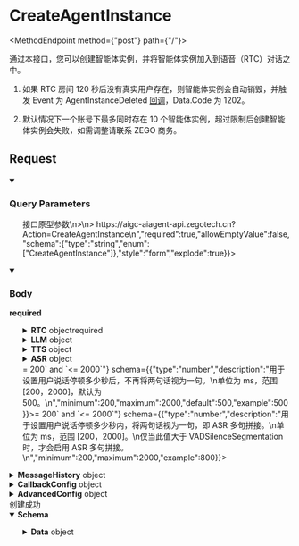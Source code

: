 <h1 className={"openapi__heading"}>CreateAgentInstance</h1>

<MethodEndpoint method={"post"} path={"/"}></MethodEndpoint>


通过本接口，您可以创建智能体实例，并将智能体实例加入到语音（RTC）对话之中。


<Warning title="注意">

1. 如果 RTC 房间 120 秒后没有真实用户存在，则智能体实例会自动销毁，并触发 Event 为 AgentInstanceDeleted [回调](/aiagent-server/callbacks/receiving-callback)，Data.Code 为 1202。

2. 默认情况下一个账号下最多同时存在 10 个智能体实例，超过限制后创建智能体实例会失败，如需调整请联系 ZEGO 商务。

</Warning>


## Request
<details style={{"marginBottom":"1rem"}} className={"openapi-markdown__details"} data-collapsed={false} open={true}><summary style={{}}><h3 className={"openapi-markdown__details-summary-header-params"}>Query Parameters</h3></summary><div><ul><ParamsItem className={"paramsItem"} param={{"name":"Action","in":"query","description":"> 接口原型参数\n>\n> https://aigc-aiagent-api.zegotech.cn?Action=CreateAgentInstance\n","required":true,"allowEmptyValue":false,"schema":{"type":"string","enum":["CreateAgentInstance"]},"style":"form","explode":true}}></ParamsItem><ParamsItem className={"paramsItem"} param={{"name":"AppId","in":"query","description":"AppId，ZEGO 分配的用户唯一凭证。","required":true,"schema":{"type":"integer","format":"uint32"}}}></ParamsItem><ParamsItem className={"paramsItem"} param={{"name":"SignatureNonce","in":"query","description":"随机字符串。","required":true,"schema":{"type":"string"}}}></ParamsItem><ParamsItem className={"paramsItem"} param={{"name":"Timestamp","in":"query","description":"Unix 时间戳，单位为秒。最多允许 10 分钟的误差。","required":true,"schema":{"type":"integer","format":"int64"}}}></ParamsItem><ParamsItem className={"paramsItem"} param={{"name":"Signature","in":"query","description":"签名，用于验证请求的合法性。","required":true,"schema":{"type":"string"}}}></ParamsItem><ParamsItem className={"paramsItem"} param={{"name":"SignatureVersion","in":"query","description":"签名版本号，默认值为 2.0。","required":true,"schema":{"type":"string","enum":["2.0"]}}}></ParamsItem></ul></div></details>
<MimeTabs className={"openapi-tabs__mime request"}><TabItem label={"application/json"} value={"application/json-schema"}><details style={{}} className={"openapi-markdown__details mime"} data-collapsed={false} open={true}><summary style={{}} className={"openapi-markdown__details-summary-mime"}><h3 className={"openapi-markdown__details-summary-header-body"}>Body</h3><strong className={"openapi-schema__required"}>required</strong></summary><ul className={"request-schema-first-body-node-container"}><SchemaItem collapsible={false} name={"AgentId"} required={true} schemaName={"string"} qualifierMessage={undefined} schema={{"type":"string","description":"已注册的智能体唯一标识符","example":"xiaozhi"}}></SchemaItem><SchemaItem collapsible={false} name={"UserId"} required={true} schemaName={"string"} qualifierMessage={"**Possible values:** `<= 32 characters`"} schema={{"type":"string","description":"用于登录 RTC 房间的真实用户 ID。 仅支持数字、英文字符、'-'、'_'。","example":"user_1","maxLength":32}}></SchemaItem><SchemaItem collapsible={true} className={"schemaItem"}><details style={{}} className={"openapi-markdown__details"}><summary style={{}}><span className={"openapi-schema__container"}><strong className={"openapi-schema__property"}>RTC</strong><span className={"openapi-schema__name"}> object</span><span className={"openapi-schema__divider"}></span><span className={"openapi-schema__required"}>required</span></span></summary><div className={"schema-description-container"}><div className={"schema-description"}><div>  <p>RTC 相关信息</p>  <br/>  <strong>📌 重要说明</strong>  <p>所有属性字符限制：仅支持数字、英文字符、'_'、'-'、'.'。</p></div></div><SchemaItem collapsible={false} name={"RoomId"} required={true} schemaName={"string"} qualifierMessage={"**Possible values:** `<= 128 characters`"} schema={{"type":"string","description":"RTC 房间 ID。","maxLength":128,"example":"room_1"}}></SchemaItem><SchemaItem collapsible={false} name={"AgentStreamId"} required={true} schemaName={"string"} qualifierMessage={"**Possible values:** `<= 128 characters`"} schema={{"type":"string","description":"智能体实例推流使用的流 ID。\n> **📌 重要说明**\n>\n> 请确保当前运行中的多个智能体实例（即便不在同一个 RTC 房间）使用不同的流 ID，否则会导致后创建的智能体实例推流失败。\n","maxLength":128,"example":"agent_stream_1"}}></SchemaItem><SchemaItem collapsible={false} name={"AgentUserId"} required={true} schemaName={"string"} qualifierMessage={"**Possible values:** `<= 32 characters`"} schema={{"type":"string","description":"智能体实例的用户 ID。\n> **📌 重要说明**\n>\n> 需确保同时在运行中的多个智能体实例（即便不在同一个 RTC 房间）使用不同的用户 ID，否则先创建的智能体实例会被踢出 RTC 房间。\n","maxLength":32,"example":"agent_user_1"}}></SchemaItem><SchemaItem collapsible={false} name={"UserStreamId"} required={true} schemaName={"string"} qualifierMessage={"**Possible values:** `<= 128 characters`"} schema={{"type":"string","description":"真实用户推流使用的流 ID。","maxLength":128,"example":"user_stream_1"}}></SchemaItem></div></details></SchemaItem><SchemaItem collapsible={true} className={"schemaItem"}><details style={{}} className={"openapi-markdown__details"}><summary style={{}}><span className={"openapi-schema__container"}><strong className={"openapi-schema__property"}>LLM</strong><span className={"openapi-schema__name"}> object</span></span></summary><div className={"schema-description-container"}><SchemaItem collapsible={false} name={"Url"} required={true} schemaName={"string"} qualifierMessage={undefined} schema={{"type":"string","description":"接收请求的端点（可以是你自己的服务，也可以是任何 LLM 服务提供商提供的服务），并且必须兼容 [OpenAI Chat Completions API](https://platform.openai.com/docs/api-reference/chat)。\n\n例如：https://api.openai.com/v1/chat/completions\n\n> **📌 重要说明**\n>\n> 如果 ApiKey 设置为 \"zego_test\"，则必须使用以下 Url 地址之一：\n> - MiniMax：https://api.minimax.chat/v1/text/chatcompletion_v2\n> - 火山引擎（豆包）：https://ark.cn-beijing.volces.com/api/v3/chat/completions\n> - 阿里云百炼（通义千问）：https://dashscope.aliyuncs.com/compatible-mode/v1/chat/completions\n> - 阶跃星辰：https://api.stepfun.com/v1/chat/completions\n","example":"https://ark.cn-beijing.volces.com/api/v3/chat/completions"}}></SchemaItem><SchemaItem collapsible={false} name={"ApiKey"} required={false} schemaName={"string"} qualifierMessage={undefined} schema={{"type":"string","description":"LLM 服务提供商用于认证的参数。默认为空，但在生产环境中必须提供。\n\n> **📌 重要说明**\n>\n> 在接入测试期间(AI Agent 服务开通 2 周内)，可以将该参数值设置为 \"zego_test\" 即可使用该服务。\n","example":"zego_test"}}></SchemaItem><SchemaItem collapsible={false} name={"Model"} required={true} schemaName={"string"} qualifierMessage={undefined} schema={{"type":"string","description":"LLM 模型。不同的 LLM 服务提供商支持不同的模型，请参考其官方文档选择合适的模型。\n\n> **📌 重要说明**\n>\n> 如果 ApiKey 设置为 \"zego_test\"，则必须使用以下模型之一：\n> - MiniMax：\n>   - *MiniMax-Text-01*\n> - 火山引擎（豆包）：\n>   - *doubao-1-5-pro-32k-250115*\n>   - *doubao-1-5-lite-32k-250115*\n> - 阿里云百炼（通义千问）：\n>   - *qwen-plus*\n> - 阶跃星辰：\n>   - *step-2-16k*\n","example":"doubao-1-5-lite-32k-250115"}}></SchemaItem><SchemaItem collapsible={false} name={"SystemPrompt"} required={false} schemaName={"string"} qualifierMessage={undefined} schema={{"type":"string","description":"智能体系统提示（prompt）。调用 LLM 时附加在最前的预定义信息，用于控制 LLM 输出。可以是角色设定、提示词和回答样例等。","example":"你是一个友好的助手"}}></SchemaItem><SchemaItem collapsible={false} name={"Temperature"} required={false} schemaName={"number"} qualifierMessage={"**Possible values:** `>= 0` and `<= 2`"} schema={{"type":"number","description":"数值越高，输出越随机；数值越低，输出越集中和确定。","minimum":0,"maximum":2,"default":0.7,"example":0.7}}></SchemaItem><SchemaItem collapsible={false} name={"TopP"} required={false} schemaName={"number"} qualifierMessage={"**Possible values:** `>= 0` and `<= 1`"} schema={{"type":"number","description":"采样方法，数值越小，确定性越强；数值越大，随机性越强。","minimum":0,"maximum":1,"default":0.9,"example":0.9}}></SchemaItem><SchemaItem collapsible={false} name={"Params"} required={false} schemaName={"object"} qualifierMessage={undefined} schema={{"type":"object","description":"LLM 服务提供商支持的其他参数，如最大 Token 数量限制等。不同的 LLM 提供商支持不同的参数，请参考其官方文档并根据需要填写。","example":{"max_tokens":16384}}}></SchemaItem><SchemaItem collapsible={false} name={"AddAgentInfo"} required={false} schemaName={"boolean"} qualifierMessage={undefined} schema={{"type":"boolean","description":"如果此值为 true，AI Agent 服务器在请求 LLM 服务时会在请求参数中包含智能体信息。\n您可以使用此参数在自定义 LLM 服务中执行额外的业务逻辑。\n\nagent_info 的结构如下：\n- room_id: 房间 ID\n- user_id: 用户 ID\n- agent_instance_id: 智能体实例 ID\n","default":false,"example":false}}></SchemaItem></div></details></SchemaItem><SchemaItem collapsible={true} className={"schemaItem"}><details style={{}} className={"openapi-markdown__details"}><summary style={{}}><span className={"openapi-schema__container"}><strong className={"openapi-schema__property"}>TTS</strong><span className={"openapi-schema__name"}> object</span></span></summary><div className={"schema-description-container"}><SchemaItem collapsible={false} name={"Vendor"} required={true} schemaName={"string"} qualifierMessage={"**Possible values:** [`Aliyun`, `ByteDance`, `ByteDanceFlowing`, `MiniMax`, `CosyVoice`]"} schema={{"type":"string","description":"语音合成（TTS）服务提供商。选项：\n- Aliyun: 阿里云\n- ByteDance: 字节跳动火山语音（大模型语音合成 API）\n- ByteDanceFlowing: 字节跳动火山语音（流式语音合成 API (WebSocket)）\n- MiniMax: MiniMax\n- CosyVoice: 阿里云 CosyVoice\n","enum":["Aliyun","ByteDance","ByteDanceFlowing","MiniMax","CosyVoice"],"example":"ByteDance"}}></SchemaItem><SchemaItem collapsible={true} className={"schemaItem"}><details style={{}} className={"openapi-markdown__details"}><summary style={{}}><span className={"openapi-schema__container"}><strong className={"openapi-schema__property"}>Params</strong><span className={"openapi-schema__name"}> object</span><span className={"openapi-schema__divider"}></span><span className={"openapi-schema__required"}>required</span></span></summary><div className={"schema-description-container"}><div className={"schema-description"}><div>  <p>TTS 配置参数，格式为 JSON 对象。包含 app 参数（用于认证）和其他参数（用于调整 TTS 效果）。</p>  <br/>  <p>除 app 参数外，还可以传入其他 TTS 配置参数来调整语音合成效果，这些参数会直接透传给对应的 TTS 服务提供商。</p>  <p>您可以根据 Vendor 的值，参考如下服务提供商的官方文档获取所需信息：</p>  <p>- Aliyun：[智能语音合成 - 接口说明](https://help.aliyun.com/zh/isi/developer-reference/overview-of-speech-synthesis?spm=a2c4g.11186623.help-menu-30413.d_3_1_0_0.9e5b1f01YvXYPa&scm=20140722.H_84435._.OR_help-T_cn~zh-V_1#section-ljp-l5z-efu)</p>  <p>- ByteDance：[大模型语音合成 API - 参数列表 - 请求参数](https://www.volcengine.com/docs/6561/1257584#%E8%AF%B7%E6%B1%82%E5%8F%82%E6%95%B0)</p>  <p>- ByteDanceFlowing：[双向流式 API - WebSocket 二进制协议](https://www.volcengine.com/docs/6561/1329505#websocket-%E4%BA%8C%E8%BF%9B%E5%88%B6%E5%8D%8F%E8%AE%AE) 中的 “Payload 请求参数”</p>  <p>- MiniMax：[语音模型 - T2A v2 - WebSocket - 接口请求参数](https://platform.minimaxi.com/document/T2A%20V2?key=66719005a427f0c8a5701643#PxNsxKPXzZqmI7zIc3O2Wy63)</p>  <p>- CosyVoice：[语音合成CosyVoice WebSocket API](https://help.aliyun.com/zh/model-studio/cosyvoice-websocket-api?spm=a2c4g.11186623.help-menu-2400256.d_2_5_0_2.3edf33b47WqNcp) 中的 “payload 请求参数”</p></div></div><SchemaItem collapsible={true} className={"schemaItem"}><details style={{}} className={"openapi-markdown__details"}><summary style={{}}><strong>app</strong><span className={"schema-name"}> object</span><strong style={{"fontSize":"var(--ifm-code-font-size)","color":"var(--openapi-required)"}}> required</strong></summary><div className={"schema-description-container"}><div className={"schema-description"}>用于 TTS 服务鉴权，不同的 Vendor 值要求传入的 app 参数的结构不同，请查看一下每个厂商的要求说明。</div></div><div className={"oneof-container"}><span className={"oneof-label badge badge--info"}>oneOf</span><SchemaTabs><TabItem label={"Aliyun"} value={"0-item-properties"}><SchemaItem collapsible={false} name={"app_key"} required={true} schemaName={"string"} qualifierMessage={undefined} schema={{"type":"string","description":"请参考阿里云文档 [智能语音交互 - 快速入门 - 从这里开始](https://help.aliyun.com/zh/isi/getting-started/start-here?spm=a2c4g.11186623.0.0.44f34b4f40XABA#659bb8103941q) 中 “步骤 4：管理项目” 获取 AppKey 并传入此处。\n> **📌 重要说明**\n>\n> 在接入测试期间(AI Agent 服务开通 2 周内)，可以将该参数值设置为 \"zego_test\" 即可使用该服务。\n","example":"zego_test"}}></SchemaItem><SchemaItem collapsible={false} name={"ak_id"} required={true} schemaName={"string"} qualifierMessage={undefined} schema={{"type":"string","description":"请参考阿里云文档 [智能语音交互 - 快速入门 - 从这里开始](https://help.aliyun.com/zh/isi/getting-started/start-here?spm=a2c4g.11186623.0.0.44f34b4f40XABA#659bb8103941q) 中 “步骤 2：创建 AccessKey” 获取 AccessKey ID 并传入此处。\n> **📌 重要说明**\n>\n> 在接入测试期间(AI Agent 服务开通 2 周内)，可以将该参数值设置为 \"zego_test\" 即可使用该服务。\n","example":"zego_test"}}></SchemaItem><SchemaItem collapsible={false} name={"ak_key"} required={true} schemaName={"string"} qualifierMessage={undefined} schema={{"type":"string","description":"请参考阿里云文档 [智能语音交互 - 快速入门 - 从这里开始](https://help.aliyun.com/zh/isi/getting-started/start-here?spm=a2c4g.11186623.0.0.44f34b4f40XABA#659bb8103941q) 中 “步骤 2：创建 AccessKey” 获取 AccessKey Secret 并传入此处。\n> **📌 重要说明**\n>\n> 在接入测试期间(AI Agent 服务开通 2 周内)，可以将该参数值设置为 \"zego_test\" 即可使用该服务。\n","example":"zego_test"}}></SchemaItem></TabItem><TabItem label={"ByteDance"} value={"1-item-properties"}><SchemaItem collapsible={false} name={"appid"} required={true} schemaName={"string"} qualifierMessage={undefined} schema={{"type":"string","description":"请参考火山引擎文档 [语音技术 - 快速入门 - 控制台使用 FAQ](https://www.volcengine.com/docs/6561/196768#q1%EF%BC%9A%E5%93%AA%E9%87%8C%E5%8F%AF%E4%BB%A5%E8%8E%B7%E5%8F%96%E5%88%B0%E4%BB%A5%E4%B8%8B%E5%8F%82%E6%95%B0appid%EF%BC%8Ccluster%EF%BC%8Ctoken%EF%BC%8Cauthorization-type%EF%BC%8Csecret-key-%EF%BC%9F) 中 “哪里可以获取到以下参数appid，cluster，token，authorization_type，secret_key ？”。\n> **📌 重要说明**\n>\n> 在接入测试期间(AI Agent 服务开通 2 周内)，可以将该参数值设置为 \"zego_test\" 即可使用该服务。\n","example":"zego_test"}}></SchemaItem><SchemaItem collapsible={false} name={"token"} required={true} schemaName={"string"} qualifierMessage={undefined} schema={{"type":"string","description":"请参考火山引擎文档 [语音技术 - 快速入门 - 控制台使用 FAQ](https://www.volcengine.com/docs/6561/196768#q1%EF%BC%9A%E5%93%AA%E9%87%8C%E5%8F%AF%E4%BB%A5%E8%8E%B7%E5%8F%96%E5%88%B0%E4%BB%A5%E4%B8%8B%E5%8F%82%E6%95%B0appid%EF%BC%8Ccluster%EF%BC%8Ctoken%EF%BC%8Cauthorization-type%EF%BC%8Csecret-key-%EF%BC%9F) 中 “哪里可以获取到以下参数appid，cluster，token，authorization_type，secret_key ？”。\n> **📌 重要说明**\n>\n> 在接入测试期间(AI Agent 服务开通 2 周内)，可以将该参数值设置为 \"zego_test\" 即可使用该服务。\n","example":"zego_test"}}></SchemaItem><SchemaItem collapsible={false} name={"cluster"} required={true} schemaName={""} qualifierMessage={"**Possible values:** [`volcano_tts`, `volcano_mega`, `volcano_icl`]"} schema={{"description":"火山引擎集群配置\n> **📌 重要说明**\n>\n> 此参数需与 audio.voice_type 参数匹配。\n","enum":["volcano_tts","volcano_mega","volcano_icl"],"default":"volcano_tts","example":"volcano_tts"}}></SchemaItem></TabItem><TabItem label={"ByteDanceFlowing"} value={"2-item-properties"}><SchemaItem collapsible={false} name={"appid"} required={true} schemaName={"string"} qualifierMessage={undefined} schema={{"type":"string","description":"请参考火山引擎文档 [语音技术 - 快速入门 - 控制台使用 FAQ](https://www.volcengine.com/docs/6561/196768#q1%EF%BC%9A%E5%93%AA%E9%87%8C%E5%8F%AF%E4%BB%A5%E8%8E%B7%E5%8F%96%E5%88%B0%E4%BB%A5%E4%B8%8B%E5%8F%82%E6%95%B0appid%EF%BC%8Ccluster%EF%BC%8Ctoken%EF%BC%8Cauthorization-type%EF%BC%8Csecret-key-%EF%BC%9F) 中 “哪里可以获取到以下参数appid，cluster，token，authorization_type，secret_key ？”。\n> **📌 重要说明**\n>\n> 在接入测试期间(AI Agent 服务开通 2 周内)，可以将该参数值设置为 \"zego_test\" 即可使用该服务。\n","example":"zego_test"}}></SchemaItem><SchemaItem collapsible={false} name={"token"} required={true} schemaName={"string"} qualifierMessage={undefined} schema={{"type":"string","description":"请参考火山引擎文档 [语音技术 - 快速入门 - 控制台使用 FAQ](https://www.volcengine.com/docs/6561/196768#q1%EF%BC%9A%E5%93%AA%E9%87%8C%E5%8F%AF%E4%BB%A5%E8%8E%B7%E5%8F%96%E5%88%B0%E4%BB%A5%E4%B8%8B%E5%8F%82%E6%95%B0appid%EF%BC%8Ccluster%EF%BC%8Ctoken%EF%BC%8Cauthorization-type%EF%BC%8Csecret-key-%EF%BC%9F) 中 “哪里可以获取到以下参数appid，cluster，token，authorization_type，secret_key ？”。\n> **📌 重要说明**\n>\n> 在接入测试期间(AI Agent 服务开通 2 周内)，可以将该参数值设置为 \"zego_test\" 即可使用该服务。\n","example":"zego_test"}}></SchemaItem><SchemaItem collapsible={false} name={"resource_id"} required={true} schemaName={""} qualifierMessage={"**Possible values:** [`volc.service_type.10029`, `volc.megatts.default`, `volc.megatts.concurr`]"} schema={{"description":"火山引擎资源 ID\n> **📌 重要说明**\n>\n> 此参数需与 req_params.speaker 参数匹配。\n","enum":["volc.service_type.10029","volc.megatts.default","volc.megatts.concurr"],"default":"volc.service_type.10029","example":"volc.service_type.10029"}}></SchemaItem></TabItem><TabItem label={"MiniMax"} value={"3-item-properties"}><SchemaItem collapsible={false} name={"api_key"} required={true} schemaName={"string"} qualifierMessage={undefined} schema={{"type":"string","description":"请参考 MiniMax 文档 [快速开始](https://platform.minimaxi.com/document/Fast%20access?key=66701cf51d57f38758d581b2) 获取 api key 并传入此处。\n> **📌 重要说明**\n>\n> 在接入测试期间(AI Agent 服务开通 2 周内)，可以将该参数值设置为 \"zego_test\" 即可使用该服务。\n","example":"zego_test"}}></SchemaItem></TabItem><TabItem label={"CosyVoice"} value={"4-item-properties"}><SchemaItem collapsible={false} name={"api_key"} required={true} schemaName={"string"} qualifierMessage={undefined} schema={{"type":"string","description":"请参考 CosyVoice 文档 [获取API Key](https://help.aliyun.com/zh/model-studio/get-api-key?spm=a2c4g.11186623.0.0.621433b4VRO9z6) 获取 api key 并传入此处。\n> **📌 重要说明**\n>\n> 在接入测试期间(AI Agent 服务开通 2 周内)，可以将该参数值设置为 \"zego_test\" 即可使用该服务。\n","example":"zego_test"}}></SchemaItem></TabItem></SchemaTabs></div></details></SchemaItem><SchemaItem collapsible={false} name={"other_params"} required={false} schemaName={"string"} qualifierMessage={undefined} schema={{"type":"string","description":"\n> **📌 重要说明**\n>\n> other_params 不是一个有效参数，仅仅是为了说明如何透传厂商参数。\n> 除 app 参数外，其余参数均直接透传厂商参数。\n\n以下是各家厂商的参数填写示例，请根据实际需求填写：\n\n1. Aliyun:\n```json\n\"TTS\": {\n    \"Vendor\": \"Aliyun\",\n    \"Params\": {\n        \"app\":{\n            \"app_key\": \"your key\",\n            \"ak_id\": \"your ak id\",\n            \"ak_key\": \"your ak key\"\n        },\n        \"voice\": \"zhitian_emo\"\n    }\n}\n```\n2. ByteDance:\n```json\n/*\n    cluster 配置说明：\n    默认 ：volcano_tts：普通音色的集群\n          volcano_mega： 声音复刻大模型 1.0\n          volcano_icl：声音复刻大模型 2.0\n*/\n\n\"TTS\": {\n    \"Vendor\": \"ByteDance\",\n    \"Params\": {\n        \"app\": {\n            \"appid\": \"your_appid\",\n            \"token\": \"your_token\",\n            \"cluster\": \"volcano_tts\"\n        },\n        \"audio\": {\n            \"voice_type\": \"your_voice_type\"\n        }\n    }\n}\n```\n3. ByteDanceFlowing:\n```json\n/*\n    resource_id 配置说明：\n    默认 ：volc.service_type.10029， 即：火山大模型语音合成\n    声音复刻2.0：\n       volc.megatts.default（小时版）\n       volc.megatts.concurr（并发版）\n    ⚠️（不支持声音复刻1.0）\n    ⚠️注意：speaker（音色id）和resource_id 要匹配\n*/\n\n\"TTS\": {\n    \"Vendor\": \"ByteDanceFlowing\",\n    \"Params\": {\n        \"app\": {\n            \"appid\": \"your appid\",\n            \"token\": \"your token\",\n            \"resource_id\": \"volc.service_type.10029\" // 音色resourceid\n        },\n        \"req_params\": {\n            \"speaker\": \"zh_female_qingxinnvsheng_mars_bigtts\" //音色id\n        }\n    }\n}\n```\n4. Minimax:\n```json\n\"TTS\": {\n    \"Vendor\": \"MiniMax\",\n    \"Params\": {\n        \"app\": {\n            \"group_id\": \"your_group_id\",\n            \"api_key\":  \"your_api_key\",\n        },\n        \"model\": \"speech-02-turbo-preview\",\n        \"voice_setting\": {\n            \"voice_id\": \"male-qn-qingse\"\n        }\n    }\n}\n```\n5. CosyVoice:\n```json\n{\n    \"Vendor\": \"CosyVoice\",\n    \"Params\": {\n        \"app\": {\n            \"api_key\": \"your_api_key\"\n        },\n        \"payload\": {\n            \"model\": \"cosyvoice-v2\",\n            \"parameters\": {\n                \"voice\": \"longxiaochun_v2\"\n            }\n        }\n    }\n}\n```\n"}}></SchemaItem></div></details></SchemaItem><SchemaItem collapsible={true} className={"schemaItem"}><details style={{}} className={"openapi-markdown__details"}><summary style={{}}><span className={"openapi-schema__container"}><strong className={"openapi-schema__property"}>FilterText</strong><span className={"openapi-schema__name"}> object[]</span></span></summary><div className={"schema-description-container"}><div className={"schema-description"}>从 LLM 返回的内容中过滤指定标点符号内的文本，然后再进行语音合成。注意：- 需要在 LLM > SystemPrompt 中定义哪些内容应该放在指定标点符号内- 此参数在更新智能体实例时无法更新</div><li className={"opening-array-bracket-container"}><div className={"opening-array-bracket"}><span className={"opening-array-bracket_text"}>Array</span><span className={"opening-array-bracket_symbol"}>[</span></div></li><SchemaItem collapsible={false} name={"BeginCharacters"} required={true} schemaName={"string"} qualifierMessage={undefined} schema={{"type":"string","description":"过滤文本的开始标点符号。例如，如果要过滤 () 中的内容，请设置为 (。","example":"("}}></SchemaItem><SchemaItem collapsible={false} name={"EndCharacters"} required={true} schemaName={"string"} qualifierMessage={undefined} schema={{"type":"string","description":"过滤文本的结束标点符号。例如，如果要过滤 () 中的内容，请设置为 )。","example":")"}}></SchemaItem><li className={"closing-array-bracket-container"}><div className={"closing-array-bracket"}>]</div></li></div></details></SchemaItem><SchemaItem collapsible={false} name={"TerminatorText"} required={false} schemaName={"string"} qualifierMessage={"**Possible values:** `<= 4 characters`"} schema={{"type":"string","maxLength":4,"description":"可用于设置 TTS 的终止文本。若输入 TTS 的文本中出现匹配 TerminatorText 字符串的内容，则本轮 TTS 从 TerminatorText 字符串（包含）开始的内容将不再进行语音合成。\n> **📌 重要说明**\n>\n> 双向流式只能设置一个字符。\n"}}></SchemaItem></div></details></SchemaItem><SchemaItem collapsible={true} className={"schemaItem"}><details style={{}} className={"openapi-markdown__details"}><summary style={{}}><span className={"openapi-schema__container"}><strong className={"openapi-schema__property"}>ASR</strong><span className={"openapi-schema__name"}> object</span></span></summary><div className={"schema-description-container"}><SchemaItem collapsible={false} name={"HotWord"} required={false} schemaName={"string"} qualifierMessage={undefined} schema={{"type":"string","description":"热词列表用于提高识别准确率。格式：Hotword1|Weight1,Hotword2|Weight2,Hotword3|Weight3\n\n单个热词不超过 30 个字符（最多 10 个汉字），不能包含空格，权重范围：[-1, 11]。\n最多支持 128 个热词\n\n> **📌 重要说明**\n>\n> 当权重为 11 时，表示该词为超级热词。建议仅将重要且必须生效的热词设置到 11，过多权重为 11 的热词会影响识别效果。\n","example":"历史类|10,物理类|10,体育类|10"}}></SchemaItem><SchemaItem collapsible={true} className={"schemaItem"}><details style={{}} className={"openapi-markdown__details"}><summary style={{}}><span className={"openapi-schema__container"}><strong className={"openapi-schema__property"}>Params</strong><span className={"openapi-schema__name"}> object</span></span></summary><div className={"schema-description-container"}><div className={"schema-description"}>扩展参数，详情请联系 ZEGO 技术支持。</div><SchemaItem collapsible={false} name={"engine_model_type"} required={false} schemaName={"string"} qualifierMessage={"**Possible values:** [`16k_zh`, `16k_zh-PY`, `16k_zh-TW`, `16k_zh_edu`, `16k_zh_medical`, `16k_zh_court`, `16k_yue`, `16k_en`, `16k_en_game`, `16k_en_edu`, `16k_ko`, `16k_ja`, `16k_th`, `16k_id`, `16k_vi`, `16k_ms`, `16k_fil`, `16k_pt`, `16k_tr`, `16k_ar`, `16k_es`, `16k_hi`, `16k_fr`, `16k_de`, `16k_zh_dialect`]"} schema={{"type":"string","default":"16k_zh","enum":["16k_zh","16k_zh-PY","16k_zh-TW","16k_zh_edu","16k_zh_medical","16k_zh_court","16k_yue","16k_en","16k_en_game","16k_en_edu","16k_ko","16k_ja","16k_th","16k_id","16k_vi","16k_ms","16k_fil","16k_pt","16k_tr","16k_ar","16k_es","16k_hi","16k_fr","16k_de","16k_zh_dialect"],"description":"设置识别引擎模型类型\n<details>\n<summary>点击展开查看支持的语言类型详细说明</summary>\n<ul>\n  <li>16k_zh：中文通用；</li>\n  <li>16k_zh-PY：中英粤；</li>\n  <li>16k_zh-TW：中文繁体；</li>\n  <li>16k_zh_edu：中文教育；</li>\n  <li>16k_zh_medical：中文医疗；</li>\n  <li>16k_zh_court：中文法庭；</li>\n  <li>16k_yue：粤语；</li>\n  <li>16k_en：英文通用；</li>\n  <li>16k_en_game：英文游戏；</li>\n  <li>16k_en_edu：英文教育；</li>\n  <li>16k_ko：韩语；</li>\n  <li>16k_ja：日语；</li>\n  <li>16k_th：泰语；</li>\n  <li>16k_id：印度尼西亚语；</li>\n  <li>16k_vi：越南语；</li>\n  <li>16k_ms：马来语；</li>\n  <li>16k_fil：菲律宾语；</li>\n  <li>16k_pt：葡萄牙语；</li>\n  <li>16k_tr：土耳其语；</li>\n  <li>16k_ar：阿拉伯语；</li>\n  <li>16k_es：西班牙语；</li>\n  <li>16k_hi：印地语；</li>\n  <li>16k_fr：法语；</li>\n  <li>16k_de：德语；</li>\n  <li>16k_zh_dialect：中文普通话 + 多方言混合引擎，除普通话外支持23种方言（上海话、四川话、武汉话、贵阳话、昆明话、西安话、郑州话、太原话、兰州话、银川话、西宁话、南京话、合肥话、南昌话、长沙话、苏州话、杭州话、济南话、天津话、石家庄话、黑龙江话、吉林话、辽宁话）；</li>\n</ul>\n</details>\n"}}></SchemaItem></div></details></SchemaItem><SchemaItem collapsible={false} name={"VADSilenceSegmentation"} required={false} schemaName={"number"} qualifierMessage={"**Possible values:** `>= 200` and `<= 2000`"} schema={{"type":"number","description":"用于设置用户说话停顿多少秒后，不再将两句话视为一句。\n单位为 ms，范围 [200，2000]，默认为 500。\n","minimum":200,"maximum":2000,"default":500,"example":500}}></SchemaItem><SchemaItem collapsible={false} name={"PauseInterval"} required={false} schemaName={"number"} qualifierMessage={"**Possible values:** `>= 200` and `<= 2000`"} schema={{"type":"number","description":"用于设置用户说话停顿多少秒内，将两句话视为一句，即 ASR 多句拼接。\n单位为 ms，范围 [200，2000]。\n仅当此值大于 VADSilenceSegmentation 时，才会启用 ASR 多句拼接。\n","minimum":200,"maximum":2000,"example":800}}></SchemaItem></div></details></SchemaItem><SchemaItem collapsible={true} className={"schemaItem"}><details style={{}} className={"openapi-markdown__details"}><summary style={{}}><span className={"openapi-schema__container"}><strong className={"openapi-schema__property"}>MessageHistory</strong><span className={"openapi-schema__name"}> object</span></span></summary><div className={"schema-description-container"}><div className={"schema-description"}>供智能体实例使用的历史消息的配置</div><SchemaItem collapsible={false} name={"SyncMode"} required={false} schemaName={"integer"} qualifierMessage={"**Possible values:** [`0`, `1`]"} schema={{"type":"integer","description":"消息同步模式：\n- 0: 从即时通讯 (ZIM) 同步\n- 1: 通过 Messages 参数同步\n","enum":[0,1],"default":0,"example":0}}></SchemaItem><SchemaItem collapsible={true} className={"schemaItem"}><details style={{}} className={"openapi-markdown__details"}><summary style={{}}><span className={"openapi-schema__container"}><strong className={"openapi-schema__property"}>Messages</strong><span className={"openapi-schema__name"}> object[]</span></span></summary><div className={"schema-description-container"}><div className={"schema-description"}>**Possible values:** `<= 100`</div><div className={"schema-description"}>消息列表</div><li className={"opening-array-bracket-container"}><div className={"opening-array-bracket"}><span className={"opening-array-bracket_text"}>Array</span><span className={"opening-array-bracket_symbol"}>[</span></div></li><SchemaItem collapsible={false} name={"Role"} required={true} schemaName={"string"} qualifierMessage={"**Possible values:** [`user`, `assistant`]"} schema={{"type":"string","description":"消息发送者的角色\n- user: 用户\n- assistant: 智能体\n","enum":["user","assistant"],"example":"user"}}></SchemaItem><SchemaItem collapsible={false} name={"Content"} required={true} schemaName={"string"} qualifierMessage={undefined} schema={{"type":"string","description":"消息内容","example":"你好，我想了解一下产品信息"}}></SchemaItem><li className={"closing-array-bracket-container"}><div className={"closing-array-bracket"}>]</div></li></div></details></SchemaItem><SchemaItem collapsible={false} name={"WindowSize"} required={false} schemaName={"Int"} qualifierMessage={"**Possible values:** `>= 0` and `<= 200`"} schema={{"type":"integer","format":"Int","description":"每次调用 LLM 服务时使用的近期历史消息数量。影响 LLM 上下文理解能力，建议设置为 10-30。","minimum":0,"maximum":200,"default":20,"example":20}}></SchemaItem><SchemaItem collapsible={true} className={"schemaItem"}><details style={{}} className={"openapi-markdown__details"}><summary style={{}}><span className={"openapi-schema__container"}><strong className={"openapi-schema__property"}>ZIM</strong><span className={"openapi-schema__name"}> object</span></span></summary><div className={"schema-description-container"}><div className={"schema-description"}>ZIM 相关信息。<div><br/><strong>📌 重要说明</strong><p>- 仅当 MessageHistory.SyncMode 为 0 时有效。</p><p>- 请确保您的项目已开通 ZIM 服务。</p><p>- 请确保已调用 ZIM 机器人注册接口，并将返回的 UserInfo.UserId 作为 RobotId。</p><p>- 建议您提前注册机器人，以便完善用户信息设置并提升智能体实例的创建效率。</p></div></div><SchemaItem collapsible={false} name={"RobotId"} required={false} schemaName={"string"} qualifierMessage={undefined} schema={{"type":"string","description":"ZIM 机器人 ID。即调用 ZIM [注册机器人](https://doc-zh.zego.im/zim-server/bot/register-bots#请求参数)接口对应的 UserInfo.UserId 。用于加载用户与该 ZIM 机器人的聊天上下文，并将对话过程中产生的消息同步至 ZIM。如果此参数为空，实时互动 AI Agent 后台将随机生成。","example":"@RBT#robot_123"}}></SchemaItem><SchemaItem collapsible={false} name={"LoadMessageCount"} required={false} schemaName={"integer"} qualifierMessage={"**Possible values:** `>= 0` and `<= 200`"} schema={{"type":"integer","description":"创建智能体实例时，从 ZIM 服务获取多少条消息作为上下文。默认为 WindowSize 的值（取值上限）。","minimum":0,"maximum":200,"example":20}}></SchemaItem></div></details></SchemaItem></div></details></SchemaItem><SchemaItem collapsible={true} className={"schemaItem"}><details style={{}} className={"openapi-markdown__details"}><summary style={{}}><span className={"openapi-schema__container"}><strong className={"openapi-schema__property"}>CallbackConfig</strong><span className={"openapi-schema__name"}> object</span></span></summary><div className={"schema-description-container"}><div className={"schema-description"}>服务端回调配置<div><br/><strong>📌 重要说明</strong><p>在配置以下参数前，你需要参考 [接收回调](/aiagent-server/callbacks/receiving-callback) 设置好回调地址，并了解具体字段说明。</p></div></div><SchemaItem collapsible={false} name={"ASRResult"} required={false} schemaName={"integer"} qualifierMessage={"**Possible values:** [`0`, `1`]"} schema={{"type":"integer","description":"是否开启服务端回调 ASR 结果。","enum":[0,1],"default":0}}></SchemaItem><SchemaItem collapsible={false} name={"LLMResult"} required={false} schemaName={"integer"} qualifierMessage={"**Possible values:** [`0`, `1`]"} schema={{"type":"integer","description":"是否开启服务端回调 LLM 结果。如果开启，则 ZEGO 服务端将会按照每句话返回 LLM 输出结果。","enum":[0,1],"default":0}}></SchemaItem><SchemaItem collapsible={false} name={"Interrupted"} required={false} schemaName={"integer"} qualifierMessage={"**Possible values:** [`0`, `1`]"} schema={{"type":"integer","description":"是否开启服务端回调智能体被打断结果。","enum":[0,1],"default":0}}></SchemaItem><SchemaItem collapsible={false} name={"UserSpeakAction"} required={false} schemaName={"integer"} qualifierMessage={"**Possible values:** [`0`, `1`]"} schema={{"type":"integer","description":"是否开启服务端回调用户说话的回调。","enum":[0,1],"default":0}}></SchemaItem><SchemaItem collapsible={false} name={"AgentSpeakAction"} required={false} schemaName={"integer"} qualifierMessage={"**Possible values:** [`0`, `1`]"} schema={{"type":"integer","description":"是否开启服务端回调智能体说话的回调。","enum":[0,1],"default":0}}></SchemaItem><SchemaItem collapsible={false} name={"UserAudioData"} required={false} schemaName={"integer"} qualifierMessage={"**Possible values:** [`0`, `1`]"} schema={{"type":"integer","description":"是否开启服务端回调用户说话音频数据。","enum":[0,1],"default":0}}></SchemaItem></div></details></SchemaItem><SchemaItem collapsible={true} className={"schemaItem"}><details style={{}} className={"openapi-markdown__details"}><summary style={{}}><span className={"openapi-schema__container"}><strong className={"openapi-schema__property"}>AdvancedConfig</strong><span className={"openapi-schema__name"}> object</span></span></summary><div className={"schema-description-container"}><SchemaItem collapsible={false} name={"InterruptMode"} required={false} schemaName={"integer"} qualifierMessage={"**Possible values:** [`0`, `1`]"} schema={{"type":"integer","description":"智能体说话时被用户语音打断的模式：\n- 0: 立即打断。如果在 AI 说话时用户说话，那么 AI 将被立刻打断，停止说话。\n- 1: 不打断。如果在 AI 说话时用户说话，那么 AI 不会被影响直到内容说完。\n","enum":[0,1],"default":0,"example":0}}></SchemaItem></div></details></SchemaItem></ul></details></TabItem></MimeTabs>
<div><div><ApiTabs label={undefined} id={undefined}><TabItem label={"200"} value={"200"}><div>创建成功</div><div><MimeTabs className={"openapi-tabs__mime"} schemaType={"response"}><TabItem label={"application/json"} value={"application/json"}><SchemaTabs className={"openapi-tabs__schema"}><TabItem label={"Schema"} value={"Schema"}><details style={{}} className={"openapi-markdown__details response"} data-collapsed={false} open={true}><summary style={{}} className={"openapi-markdown__details-summary-response"}><strong>Schema</strong></summary><ul className={"response-schema-first-body-node-container"}><SchemaItem collapsible={false} name={"Code"} required={false} schemaName={"integer"} qualifierMessage={undefined} schema={{"type":"integer","description":"返回码，0 表示成功，其他值表示失败。详情请参考 [返回码](/aiagent-server/api-reference/return-codes) 说明。","example":0}}></SchemaItem><SchemaItem collapsible={false} name={"Message"} required={false} schemaName={"string"} qualifierMessage={undefined} schema={{"type":"string","description":"请求结果说明","example":"Success"}}></SchemaItem><SchemaItem collapsible={false} name={"RequestId"} required={false} schemaName={"string"} qualifierMessage={undefined} schema={{"type":"string","description":"请求 ID","example":"3151527792559699732"}}></SchemaItem><SchemaItem collapsible={true} className={"schemaItem"}><details style={{}} className={"openapi-markdown__details"}><summary style={{}}><span className={"openapi-schema__container"}><strong className={"openapi-schema__property"}>Data</strong><span className={"openapi-schema__name"}> object</span></span></summary><div className={"schema-description-container"}><SchemaItem collapsible={false} name={"AgentInstanceId"} required={false} schemaName={"string"} qualifierMessage={undefined} schema={{"type":"string","description":"智能体实例的唯一标识。","example":"1912122918452641792"}}></SchemaItem></div></details></SchemaItem></ul></details></TabItem><TabItem label={"Example (from schema)"} value={"Example (from schema)"}><ResponseSamples responseExample={"{\n  \"Code\": 0,\n  \"Message\": \"Success\",\n  \"RequestId\": \"3151527792559699732\",\n  \"Data\": {\n    \"AgentInstanceId\": \"1912122918452641792\"\n  }\n}"} language={"json"}></ResponseSamples></TabItem></SchemaTabs></TabItem></MimeTabs></div></TabItem></ApiTabs></div></div>
      